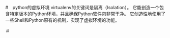 #　python的虚拟环境
virtualenv的关键词是隔离（Isolation）。 它能创造一个包含特定版本的Python环境，并且确保Python软件包非常干净。 它创造性地使用了一些Shell和Python原有的机制，实现了虚拟环境的功能。


＃
